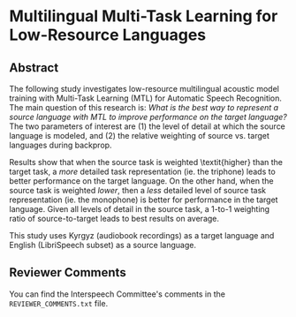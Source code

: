 # Multilingual Multi-Task Learning for Low-Resource Languages

## Abstract

  The following study investigates low-resource multilingual acoustic model training with Multi-Task Learning (MTL) for Automatic Speech Recognition. The main question of this research is: *What is the best way to represent a source language with MTL to improve performance on the target language?* The two parameters of interest are (1) the level of detail at which the source language is modeled, and (2) the relative weighting of source vs. target languages during backprop.

Results show that when the source task is weighted \textit{higher} than the target task, a *more* detailed task representation (ie. the triphone) leads to better performance on the target language. On the other hand, when the source task is weighted *lower*, then a *less* detailed level of source task representation (ie. the monophone) is better for performance in the target language. Given all levels of detail in the source task, a 1-to-1 weighting ratio of source-to-target leads to best results on average.

This study uses Kyrgyz (audiobook recordings) as a target language and English (LibriSpeech subset) as a source language.

## Reviewer Comments

You can find the Interspeech Committee's comments in the `REVIEWER_COMMENTS.txt` file.